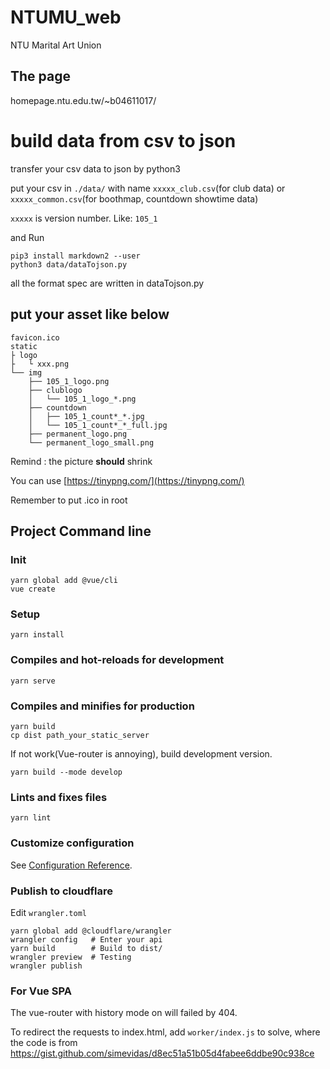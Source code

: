 # NTUMU_web

NTU Marital Art Union

## The page

homepage.ntu.edu.tw/~b04611017/


# build data from csv to json

transfer your csv data to json by python3

put your csv in `./data/` with name 
`xxxxx_club.csv`(for club data) or 
`xxxxx_common.csv`(for boothmap, countdown showtime data)

`xxxxx` is version number. Like: `105_1`

and Run 

```
pip3 install markdown2 --user
python3 data/dataTojson.py
```

all the format spec are written in dataTojson.py

## put your asset like below

```
favicon.ico
static
├ logo 
├   └ xxx.png
└── img
    ├── 105_1_logo.png
    ├── clublogo
    │   └── 105_1_logo_*.png
    ├── countdown
    │   ├── 105_1_count*_*.jpg
    │   └── 105_1_count*_*_full.jpg
    ├── permanent_logo.png
    └── permanent_logo_small.png
```
Remind : the picture **should** shrink 

You can use [https://tinypng.com/](https://tinypng.com/)

Remember to put .ico in root

## Project Command line
### Init
```
yarn global add @vue/cli
vue create
```

### Setup
```
yarn install
```

### Compiles and hot-reloads for development
```
yarn serve
```

### Compiles and minifies for production

```
yarn build
cp dist path_your_static_server
```

If not work(Vue-router is annoying), build development version.
```
yarn build --mode develop
```

### Lints and fixes files
```
yarn lint
```

### Customize configuration
See [Configuration Reference](https://cli.vuejs.org/config/).

### Publish to cloudflare

Edit `wrangler.toml`
```
yarn global add @cloudflare/wrangler
wrangler config   # Enter your api
yarn build        # Build to dist/
wrangler preview  # Testing
wrangler publish
```

### For Vue SPA
The vue-router with history mode on will failed by 404.

To redirect the requests to index.html, add `worker/index.js` to solve,
where the code is from https://gist.github.com/simevidas/d8ec51a51b05d4fabee6ddbe90c938ce
